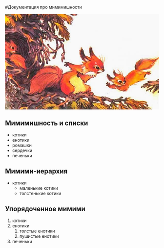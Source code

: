 #Документация про мимимишности

![](.images\kira.png)

## Мимимишность и списки
- котики
- енотики
- ромашки
- сердечки
- печеньки

## Мимими-иерархия
* котики
  * маленькие котики
  * толстенькие котики
  
## Упорядоченное мимими
  1. котики
  2. енотики
     1. толстые енотики
     2. пушистые енотики
  3. печеньки